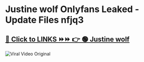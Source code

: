
 # Justine wolf Onlyfans Leaked - Update Files nfjq3

## <h2><a href="https://clipsfans.com/Justine_wolf&ref=git">🔗 Click to LINKS ⏩⏩ 👉 🟢 Justine wolf </a></h2>

<a href="https://clipsfans.com/Justine_wolf&ref=git" rel="nofollow" data-target="animated-image.originalLink"><img src="https://i.ibb.co.com/xMMVF88/686577567.gif" alt="Viral Video Original" style="max-width: 100%; display: inline-block;" data-target="animated-image.originalImage"></a>

